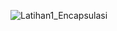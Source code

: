 ![Latihan1_Encapsulasi](https://user-images.githubusercontent.com/101534184/163421862-839f9a7f-b5e1-4508-867a-ef5667bfa2d0.png)
